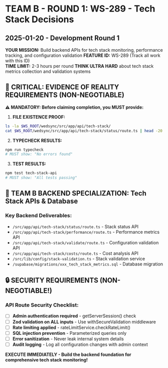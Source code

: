 # TEAM B - ROUND 1: WS-289 - Tech Stack Decisions
## 2025-01-20 - Development Round 1

**YOUR MISSION:** Build backend APIs for tech stack monitoring, performance tracking, and configuration validation
**FEATURE ID:** WS-289 (Track all work with this ID)  
**TIME LIMIT:** 2-3 hours per round
**THINK ULTRA HARD** about tech stack metrics collection and validation systems

## 🚨 CRITICAL: EVIDENCE OF REALITY REQUIREMENTS (NON-NEGOTIABLE)

**⚠️ MANDATORY: Before claiming completion, you MUST provide:**

1. **FILE EXISTENCE PROOF:**
```bash
ls -la $WS_ROOT/wedsync/src/app/api/tech-stack/
cat $WS_ROOT/wedsync/src/app/api/tech-stack/status/route.ts | head -20
```

2. **TYPECHECK RESULTS:**
```bash
npm run typecheck
# MUST show: "No errors found"
```

3. **TEST RESULTS:**
```bash
npm test tech-stack-api
# MUST show: "All tests passing"
```

## 🎯 TEAM B BACKEND SPECIALIZATION: Tech Stack APIs & Database

### Key Backend Deliverables:
- `/src/app/api/tech-stack/status/route.ts` - Stack status API
- `/src/app/api/tech-stack/performance/route.ts` - Performance metrics API  
- `/src/app/api/tech-stack/validate/route.ts` - Configuration validation API
- `/src/app/api/tech-stack/costs/route.ts` - Cost analysis API
- `/src/lib/config/stack-validation.ts` - Stack validation service
- `/supabase/migrations/xxx_tech_stack_metrics.sql` - Database migration

## 🔒 SECURITY REQUIREMENTS (NON-NEGOTIABLE!)

### API Route Security Checklist:
- [ ] **Admin authentication required** - getServerSession() check
- [ ] **Zod validation on ALL inputs** - Use withSecureValidation middleware  
- [ ] **Rate limiting applied** - rateLimitService.checkRateLimit()
- [ ] **SQL injection prevention** - Parameterized queries only
- [ ] **Error sanitization** - Never leak internal system details
- [ ] **Audit logging** - Log all configuration changes with admin context

**EXECUTE IMMEDIATELY - Build the backend foundation for comprehensive tech stack monitoring!**
